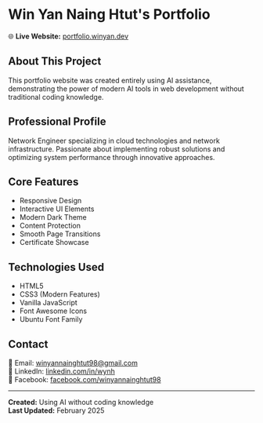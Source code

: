 # Win Yan Naing Htut's Portfolio

🌐 **Live Website:** [portfolio.winyan.dev](https://portfolio.winyan.dev)

## About This Project
This portfolio website was created entirely using AI assistance, demonstrating the power of modern AI tools in web development without traditional coding knowledge.

## Professional Profile

Network Engineer specializing in cloud technologies and network infrastructure. Passionate about implementing robust solutions and optimizing system performance through innovative approaches.

## Core Features
- Responsive Design
- Interactive UI Elements
- Modern Dark Theme
- Content Protection
- Smooth Page Transitions
- Certificate Showcase

## Technologies Used
- HTML5
- CSS3 (Modern Features)
- Vanilla JavaScript
- Font Awesome Icons
- Ubuntu Font Family

## Contact

📧 Email: [winyannainghtut98@gmail.com](mailto:winyannainghtut98@gmail.com)  
💼 LinkedIn: [linkedin.com/in/wynh](https://www.linkedin.com/in/wynh)  
📘 Facebook: [facebook.com/winyannainghtut98](https://www.facebook.com/winyannainghtut98/)

---

**Created:** Using AI without coding knowledge  
**Last Updated:** February 2025